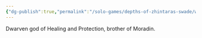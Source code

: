 ```yaml
---
{"dg-publish":true,"permalink":"/solo-games/depths-of-zhintaras-swade/world/religions/tramadir/"}
---
```


Dwarven god of Healing and Protection, brother of Moradin.